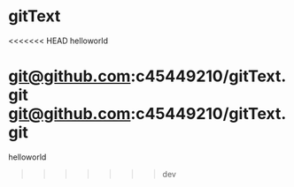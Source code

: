 # gitText


<<<<<<< HEAD
helloworld

git@github.com:c45449210/gitText.git
git@github.com:c45449210/gitText.git
=======
helloworld
>>>>>>> dev
